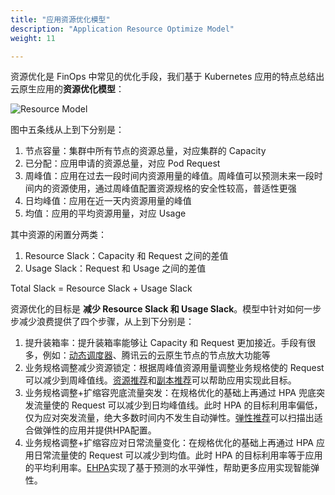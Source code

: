 ```yaml
---
title: "应用资源优化模型"
description: "Application Resource Optimize Model"
weight: 11

---
```


资源优化是 FinOps 中常见的优化手段，我们基于 Kubernetes 应用的特点总结出云原生应用的**资源优化模型**：

![Resource Model](/images/resource-model.png)

图中五条线从上到下分别是：

1. 节点容量：集群中所有节点的资源总量，对应集群的 Capacity
2. 已分配：应用申请的资源总量，对应 Pod Request
3. 周峰值：应用在过去一段时间内资源用量的峰值。周峰值可以预测未来一段时间内的资源使用，通过周峰值配置资源规格的安全性较高，普适性更强
4. 日均峰值：应用在近一天内资源用量的峰值
5. 均值：应用的平均资源用量，对应 Usage

其中资源的闲置分两类：
1. Resource Slack：Capacity 和 Request 之间的差值
2. Usage Slack：Request 和 Usage 之间的差值

Total Slack = Resource Slack + Usage Slack

资源优化的目标是 **减少 Resource Slack 和 Usage Slack**。模型中针对如何一步步减少浪费提供了四个步骤，从上到下分别是：

1. 提升装箱率：提升装箱率能够让 Capacity 和 Request 更加接近。手段有很多，例如：[动态调度器](/zh-cn/docs/tutorials/scheduling-pods-based-on-actual-node-load)、腾讯云的云原生节点的节点放大功能等 
2. 业务规格调整减少资源锁定：根据周峰值资源用量调整业务规格使的 Request 可以减少到周峰值线。[资源推荐](/zh-cn/docs/tutorials/recommendation/resource-recommendation)和[副本推荐](/zh-cn/docs/tutorials/recommendation/replicas-recommendation)可以帮助应用实现此目标。
3. 业务规格调整+扩缩容兜底流量突发：在规格优化的基础上再通过 HPA 兜底突发流量使的 Request 可以减少到日均峰值线。此时 HPA 的目标利用率偏低，仅为应对突发流量，绝大多数时间内不发生自动弹性。[弹性推荐](/zh-cn/docs/tutorials/recommendation/hpa-recommendation)可以扫描出适合做弹性的应用并提供HPA配置。
4. 业务规格调整+扩缩容应对日常流量变化：在规格优化的基础上再通过 HPA 应用日常流量使的 Request 可以减少到均值。此时 HPA 的目标利用率等于应用的平均利用率。[EHPA](/zh-cn/docs/tutorials/using-effective-hpa-to-scaling-with-effectiveness)实现了基于预测的水平弹性，帮助更多应用实现智能弹性。